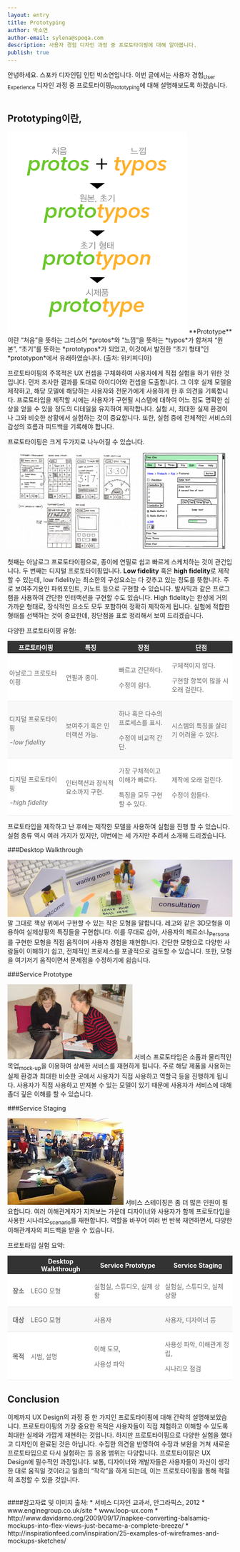 ```yaml
---
layout: entry
title: Prototyping
author: 박소연
author-email: sylena@spoqa.com
description: 사용자 경험 디자인 과정 중 프로토타이핑에 대해 알아봅니다.
publish: true
---
```


안녕하세요. 스포카 디자인팀 인턴 박소연입니다. 이번 글에서는 사용자 경험<sub>User Experience</sub> 디자인 과정 중 프로토타이핑<sub>Prototyping</sub>에 대해 설명해보도록 하겠습니다.
</br></br>

Prototyping이란,
---
<img src="/images/2013-02-06/1.png" style="margin-left:auto;margin-right:auto;height: 35%;"/>
**Prototype**이란 “처음”을 뜻하는 그리스어 *protos*와 “느낌”을 뜻하는 *typos*가 합쳐져 “원본”, “초기”를 뜻하는 *prototypos*가 되었고, 이것에서 발전한 “초기 형태”인 *prototypon*에서 유래하였습니다.
(출처: 위키피디아)

프로토타이핑의 주목적은 UX 컨셉을 구체화하여 사용자에게 직접 실험을 하기 위한 것입니다. 먼저 조사한 결과를 토대로 아이디어와 컨셉을 도출합니다. 그 이후 실제 모델을 제작하고, 해당 모델에 해당하는 사용자와 전문가에게 사용하게 한 후 의견을 기록합니다. 프로토타입을 제작할 시에는 사용자가 구현될 시스템에 대하여 어느 정도 명확한 심상을 얻을 수 있을 정도의 디테일을 유지하여 제작합니다. 실험 시, 최대한 실제 환경이나 그와 비슷한 상황에서 실험하는 것이 중요합니다. 또한, 실험 중에 전체적인 서비스의 감성의 흐름과 피드백을 기록해야 합니다.

프로토타이핑은 크게 두가지로 나누어질 수 있습니다.

<div style="
    overflow: hidden;
    margin-left: auto;
    margin-right: auto;
">
<img src="/images/2013-02-06/2.jpg" style="
    width: 60%;
    float: left;
">
<img src="/images/2013-02-06/3.png" style="
    width: 37%;
">
</div>

첫째는 아날로그 프로토타이핑으로, 종이에 연필로 쉽고 빠르게 스케치하는 것이 관건입니다.
두 번째는 디지털 프로토타이핑입니다. **Low fidelity** 혹은 **high fidelity**로 제작할 수 있는데, low fidelity는 최소한의 구성요소는 다 갖추고 있는 정도를 뜻합니다. 주로 보여주기용인 파워포인트, 키노트 등으로 구현할 수 있습니다. 발사믹과 같은 프로그램을 사용하여 간단한 인터랙션을 구현할 수도 있습니다. High fidelity는 완성에 거의 가까운 형태로, 장식적인 요소도 모두 포함하여 정확히 제작하게 됩니다. 실험에 적합한 형태를 선택하는 것이 중요한데, 장단점을 표로 정리해서 보여 드리겠습니다.

다양한 프로토타이핑 유형:

<table border="0" cellpadding="0" cellspacing="0"><tbody>
<tr>
<td style="padding: 3px 4px 2px; border-top: 1px solid rgb(0, 0, 0); border-bottom: 1px solid rgb(0, 0, 0); color:white; text-align:center; font-weight: normal; width: 148px; height: 20px; background-color: rgb(51, 51, 51);"><b>프로토타이핑</b></td>

<td style="padding: 3px 4px 2px; border-top: 1px solid rgb(0, 0, 0); border-bottom: 1px solid rgb(0, 0, 0); color:white; text-align: center; font-weight: normal; width: 148px; height: 20px; background-color: rgb(51, 51, 51);"><b>특징<br></b></td>

<td style="padding: 3px 4px 2px; border-top: 1px solid rgb(0, 0, 0); border-bottom: 1px solid rgb(0, 0, 0); color:white; text-align: center; font-weight: normal; width: 148px; height: 20px; background-color: rgb(51, 51, 51);"><b>장점</b><br></td>

<td style="padding: 3px 4px 2px; border-top: 1px solid rgb(0, 0, 0); border-bottom: 1px solid rgb(0, 0, 0); color:white; text-align: center; font-weight: normal; width: 181px; height: 20px; background-color: rgb(51, 51, 51);"><b>단점</b><br></td>
</tr>

<tr>
<td style="padding: 3px 4px 2px; border-bottom: 1px solid rgb(235, 235, 235); color: rgb(102, 102, 102); width: 150px; height: 72px; background-color: rgb(255, 255, 255);"><p>아날로그 프로토타이핑<br></p></td>

<td style="padding: 3px 4px 2px; border-bottom: 1px solid rgb(235, 235, 235); background-color: rgb(255, 255, 255); color: rgb(102, 102, 102); width: 150px; height: 72px;"><p>연필과 종이.<br></p></td>

<td style="padding: 3px 4px 2px; border-bottom: 1px solid rgb(235, 235, 235); background-color: rgb(255, 255, 255); color: rgb(102, 102, 102); width: 150px; height: 72px;"><p>빠르고 간단하다.</p><p>수정이 쉽다.<br></p></td>

<td style="padding: 3px 4px 2px; border-bottom: 1px solid rgb(235, 235, 235); color: rgb(102, 102, 102); width: 150px; height: 72px; background-color: rgb(255, 255, 255);"><p>구체적이지 않다.</p><p>구현할 항목이 많을 시 오래 걸린다.<br></p></td>
</tr>

<tr>
<td style="padding: 3px 4px 2px; border-bottom: 1px solid rgb(235, 235, 235); color: rgb(102, 102, 102); width: 150px; height: 66px; background-color: rgb(248, 248, 248);"><p>디지털 프로토타이핑</p><p>-<i>low fidelity</i><br></p></td>

<td style="padding: 3px 4px 2px; border-bottom: 1px solid rgb(235, 235, 235); background-color: rgb(248, 248, 248); color: rgb(102, 102, 102); width: 150px; height: 66px;"><p>보여주기 혹은 인터랙션 가능.<br></p></td>

<td style="padding: 3px 4px 2px; border-bottom: 1px solid rgb(235, 235, 235); background-color: rgb(248, 248, 248); color: rgb(102, 102, 102); width: 150px; height: 66px;"><p>하나 혹은 다수의 프로세스를 표시.</p><p>수정이 비교적 간단.</p></td>

<td style="padding: 3px 4px 2px; border-bottom: 1px solid rgb(235, 235, 235); background-color: rgb(248, 248, 248); color: rgb(102, 102, 102); width: 150px; height: 66px;"><p>시스템의 특징을 살리기 어려울 수 있다.<br></p></td>
</tr>

<tr>
<td style="padding: 3px 4px 2px; border-bottom: 1px solid rgb(235, 235, 235); color: rgb(102, 102, 102); width: 150px; height: 90px; background-color: rgb(255, 255, 255);"><p>디지털 프로토타이핑</p>-<i>high fidelity</i></td>

<td style="padding: 3px 4px 2px; border-bottom: 1px solid rgb(235, 235, 235); background-color: rgb(255, 255, 255); color: rgb(102, 102, 102); width: 150px; height: 90px;"><p>인터랙션과 장식적 요소까지 구현.<br></p></td>

<td style="padding: 3px 4px 2px; border-bottom: 1px solid rgb(235, 235, 235); background-color: rgb(255, 255, 255); color: rgb(102, 102, 102); width: 150px; height: 90px;"><p>가장 구체적이고 이해가 빠르다.</p><p>특징을 모두 구현할 수 있다.<br></p></td>

<td style="padding: 3px 4px 2px; border-bottom: 1px solid rgb(235, 235, 235); background-color: rgb(255, 255, 255); color: rgb(102, 102, 102); width: 150px; height: 90px;"><p>제작에 오래 걸린다.</p><p>수정이 힘들다.<br></p></td>
</tr>
</tbody>
</table>



프로토타입을 제작하고 난 후에는 제작한 모델을 사용하여 실험을 진행 할 수 있습니다. 실험 종류 역시 여러 가지가 있지만, 이번에는 세 가지만 추려서 소개해 드리겠습니다.

###Desktop Walkthrough

<img src="/images/2013-02-06/4.jpg" style="margin-left:auto;margin-right:auto;"/>
말 그대로 책상 위에서 구현할 수 있는 작은 모형을 말합니다. 레고와 같은 3D모형을 이용하여 실제상황의 특징들을 구현합니다. 이를 무대로 삼아, 사용자의 페르소나<sub>Persona</sub>를 구현한 모형을 직접 움직이며 사용자 경험을 재현합니다. 간단한 모형으로 다양한 사람들이 이해하기 쉽고, 전체적인 프로세스를 포괄적으로 검토할 수 있습니다. 또한, 모형을 여기저기 움직이면서 문제점을 수정하기에 쉽습니다.

###Service Prototype

<img src="/images/2013-02-06/5.jpg" style="width:280px; margin-left:auto;margin-right:auto;"/>
서비스 프로토타입은 소품과 물리적인 목업<sub>mock-up</sub>을 이용하여 상세한 서비스를 재현하게 됩니다. 주로 해당 제품을 사용하는 실제 환경과 최대한 비슷한 곳에서 사용자가 직접 사용하고 역할극 등을 진행하게 됩니다. 사용자가 직접 사용하고 만져볼 수 있는 모델이 있기 때문에 사용자가 서비스에 대해 좀더 깊은 이해를 할 수 있습니다.



###Service Staging

<img src="/images/2013-02-06/6.jpg" style="margin-left:auto;margin-right:auto;"/>
서비스 스테이징은 좀 더 많은 인원이 필요합니다. 여러 이해관계자가 지켜보는 가운데 디자이너와 사용자가 함께 프로토타입을 사용한 시나리오<sub>scenario</sub>를 재현합니다. 역할을 바꾸어 여러 번 반복 재연하면서, 다양한 이해관계자의 피드백을 받을 수 있습니다.

프로토타입 실험 요약:

<table border="0" cellpadding="0" cellspacing="0"><tbody>
<tr>
<td style="padding: 3px 4px 2px; border-top: 1px solid rgb(0, 0, 0); border-bottom: 1px solid rgb(0, 0, 0); color:rgb(51, 51, 51); text-align:center; font-weight: normal; width: 50px; height: 20px; background-color: rgb(51, 51, 51);"><b>ㅁ</b></td>

<td style="padding: 3px 4px 2px; border-top: 1px solid rgb(0, 0, 0); border-bottom: 1px solid rgb(0, 0, 0); color:white; text-align: center; font-weight: normal; width: 148px; height: 20px; background-color: rgb(51, 51, 51);"><b>Desktop<br>Walkthrough<br></b></td>

<td style="padding: 3px 4px 2px; border-top: 1px solid rgb(0, 0, 0); border-bottom: 1px solid rgb(0, 0, 0); color:white; text-align: center; font-weight: normal; width: 148px; height: 20px; background-color: rgb(51, 51, 51);"><b>Service Prototype</b><br></td>

<td style="padding: 3px 4px 2px; border-top: 1px solid rgb(0, 0, 0); border-bottom: 1px solid rgb(0, 0, 0); color:white; text-align: center; font-weight: normal; width: 181px; height: 20px; background-color: rgb(51, 51, 51);"><b>Service Staging</b><br></td>
</tr>

<tr>
<td style="padding: 3px 4px 2px; border-bottom: 1px solid rgb(235, 235, 235); color: rgb(102, 102, 102); text-align:center; width: 50px; height: 50px; background-color: rgb(255, 255, 255);"><p><b>장소</b></p></td>

<td style="padding: 3px 4px 2px; border-bottom: 1px solid rgb(235, 235, 235); background-color: rgb(255, 255, 255); color: rgb(102, 102, 102); width: 150px; height: 50px;"><p>LEGO 모형</p></td>

<td style="padding: 3px 4px 2px; border-bottom: 1px solid rgb(235, 235, 235); background-color: rgb(255, 255, 255); color: rgb(102, 102, 102); width: 180px; height: 50px;"><p>실험실, 스튜디오, 실제 상황</p></td>

<td style="padding: 3px 4px 2px; border-bottom: 1px solid rgb(235, 235, 235); color: rgb(102, 102, 102); width: 180px; height: 50px; background-color: rgb(255, 255, 255);"><p>실험실, 스튜디오, 실제 상황</p></td>
</tr>

<tr>
<td style="padding: 3px 4px 2px; border-bottom: 1px solid rgb(235, 235, 235); color: rgb(102, 102, 102); text-align:center; width: 50px; height: 50px; background-color: rgb(248, 248, 248);"><p><b>대상</b></p></td>

<td style="padding: 3px 4px 2px; border-bottom: 1px solid rgb(235, 235, 235); background-color: rgb(248, 248, 248); color: rgb(102, 102, 102); width: 150px; height: 50px;"><p>LEGO 모형</p></td>

<td style="padding: 3px 4px 2px; border-bottom: 1px solid rgb(235, 235, 235); background-color: rgb(248, 248, 248); color: rgb(102, 102, 102); width: 180px; height: 50px;"><p>사용자</p></td>

<td style="padding: 3px 4px 2px; border-bottom: 1px solid rgb(235, 235, 235); background-color: rgb(248, 248, 248); color: rgb(102, 102, 102); width: 180px; height: 50px;"><p>사용자, 디자이너 등</p></td>
</tr>

<tr>
<td style="padding: 3px 4px 2px; border-bottom: 1px solid rgb(235, 235, 235); color: rgb(102, 102, 102); text-align:center; width: 50px; height: 80px; background-color: rgb(255, 255, 255);"><p><b>목적</b></p></td>

<td style="padding: 3px 4px 2px; border-bottom: 1px solid rgb(235, 235, 235); background-color: rgb(255, 255, 255); color: rgb(102, 102, 102); width: 150px; height: 80px;"><p>시범, 설명</p></td>

<td style="padding: 3px 4px 2px; border-bottom: 1px solid rgb(235, 235, 235); background-color: rgb(255, 255, 255); color: rgb(102, 102, 102); width: 180px; height: 80px;"><p>이해 도모,</p><p>사용성 파악<br></p></td>

<td style="padding: 3px 4px 2px; border-bottom: 1px solid rgb(235, 235, 235); background-color: rgb(255, 255, 255); color: rgb(102, 102, 102); width: 180px; height: 80px;"><p>사용성 파악, 이해관계 정립,</p><p>시나리오 점검</p></td>
</tr>
</tbody>
</table>
    

Conclusion
---
이제까지 UX Design의 과정 중 한 가지인 프로토타이핑에 대해 간략히 설명해보았습니다. 프로토타이핑의 가장 중요한 목적은 사용자들이 직접 체험하고 이해할 수 있도록 최대한 실제와 가깝게 재현하는 것입니다. 하지만 프로토타이핑으로 다양한 실험을 했다고 디자인이 완료된 것은 아닙니다. 수집한 의견을 반영하여 수정과 보완을 거쳐 새로운 프로토타입으로 다시 실험하는 등 응용 범위는 다양합니다. 프로토타이핑은 UX Design에 필수적인 과정입니다. 보통, 디자이너와 개발자들은 사용자들이 자신이 생각한 대로 움직일 것이라고 일종의 “착각”을 하게 되는데, 이는 프로토타이핑을 통해 적절히 조정할 수 있을 것입니다.

<br />
####참고자료 및 이미지 출처:
* 서비스 디자인 교과서, 안그라픽스, 2012
* www.enginegroup.co.uk/site
* www.loop-ux.com
* http://www.davidarno.org/2009/09/17/napkee-converting-balsamiq-mockups-into-flex-views-just-became-a-complete-breeze/
* http://inspirationfeed.com/inspiration/25-examples-of-wireframes-and-mockups-sketches/
